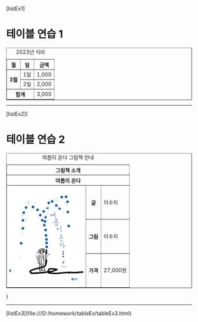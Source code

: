 [listEx1]<!DOCTYPE html>
<html lang="ko">
<head>
  <meta charset="UTF-8">
  <meta name="viewport" content="width=device-width, initial-scale=1.0">
</head>
<body>
  <h1>테이블 연습 1</h1>
  <table border="1">
    <caption>2023년 식비</caption>
    <tr>
      <th>월</th>
      <th>일</th>
      <th>금액</th>
    </tr>
    <tr>
      <th rowspan="2">3월</th>
      <td>1일</td>
      <td>1,000</td>
    </tr>
    <tr>
      <td>2일</td>
      <td>2,000</td>
    </tr>
    <tr>
      <th colspan="2">합계</th>
      <td>3,000</td>
    </tr>
  </table>
</body>
</html>
<hr>
[listEx2](<!DOCTYPE html>
<html lang="ko">
<head>
  <meta charset="UTF-8">
  <meta name="viewport" content="width=device-width, initial-scale=1.0">
  <title>테이블 연습2</title>
</head>
<body>
  <h1>테이블 연습 2</h1>
  <table border="1">
    <caption>여름이 온다 그림책 안내</caption>
    <tr>
      <th colspan="3">그림책 소개</th>
    </tr>
    <tr>
      <th colspan="3">여름이 온다</th>
    </tr>
    <tr>
      <td rowspan="3"><a href="https://www.yes24.com/Product/Goods/102965090" target="_blank"><img src="img.jpg" alt=""></a></td>
      <th>글</th>
      <td>이수지</td>
    </tr>
    <tr>
      <th>그림</th>
      <td>이수지</td>
    </tr>
    <tr>
      <th>가격</th>
      <td>27,000원</td>
    </tr>
  </table>
</body>
</html>)
<hr>
[listEx3](file:///D:/homework/tableEx/tableEx3.html)